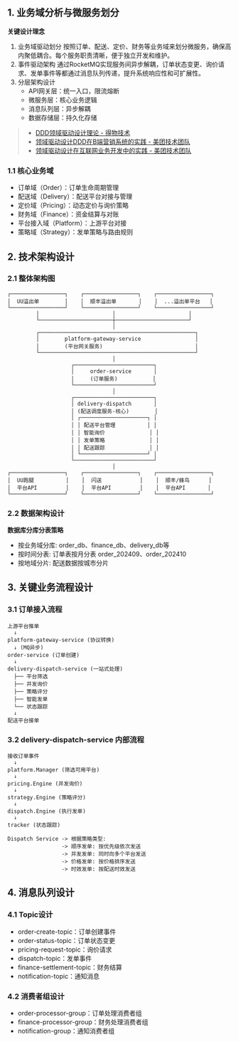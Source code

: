 ## 1. 业务域分析与微服务划分

**关键设计理念**

1. 业务域驱动划分
   按照订单、配送、定价、财务等业务域来划分微服务，确保高内聚低耦合。每个服务职责清晰，便于独立开发和维护。
2. 事件驱动架构
   通过RocketMQ实现服务间异步解耦，订单状态变更、询价请求、发单事件等都通过消息队列传递，提升系统响应性和可扩展性。
3. 分层架构设计
   * API网关层：统一入口，限流熔断
   * 微服务层：核心业务逻辑
   * 消息队列层：异步解耦
   * 数据存储层：持久化存储

> - [DDD领域驱动设计理论 - 得物技术](https://tech.dewu.com/article?id=113)
> - [领域驱动设计DDD在B端营销系统的实践 - 美团技术团队](https://tech.meituan.com/2017/12/22/ddd-in-practice.html) 
> - [领域驱动设计在互联网业务开发中的实践 - 美团技术团队](https://tech.meituan.com/2024/05/27/ddd-in-business.html)

### 1.1 核心业务域

* 订单域（Order）：订单生命周期管理
* 配送域（Delivery）：配送平台对接与管理
* 定价域（Pricing）：动态定价与询价策略
* 财务域（Finance）：资金结算与对账
* 平台接入域（Platform）：上游平台对接
* 策略域（Strategy）：发单策略与路由规则

## 2. 技术架构设计
### 2.1 整体架构图
```text
┌─────────────────┐    ┌─────────────────┐    ┌─────────────────┐
│  UU溢出单        │    │  顺丰溢出单       │    │  ...溢出单平台   │
└─────────────────┘    └─────────────────┘    └─────────────────┘
         │                       │                       │
         └───────────────────────┼───────────────────────┘
                                 │
         ┌─────────────────────────────────────────────────┐
         │        platform-gateway-service                 │
         │        (平台网关服务)                             │
         └─────────────────────────────────────────────────┘
                                 │
                    ┌─────────────────────────┐
                    │     order-service       │
                    │     (订单服务)           │
                    └─────────────────────────┘
                                 │
                    ┌─────────────────────────┐
                    │ delivery-dispatch       │
                    │ (配送调度服务-核心)        │
                    │ ┌─────────────────────┐ │
                    │ │ 配送平台管理          │ │
                    │ │ 智能询价              │ │
                    │ │ 发单策略              │ │
                    │ │ 配送跟踪              │ │
                    │ └─────────────────────┘ │
                    └─────────────────────────┘
                                 │
┌─────────────────┐    ┌─────────────────┐    ┌─────────────────┐
│  UU跑腿          │    │  闪送            │    │  顺丰/蜂鸟      │
│  平台API         │    │  平台API         │    │  平台API       │
└─────────────────┘    └─────────────────┘    └─────────────────┘
```
### 2.2 数据架构设计

**数据库分库分表策略**

- 按业务域分库: order_db、finance_db、delivery_db等 
- 按时间分表: 订单表按月分表 order_202409、order_202410
- 按地域分片: 配送数据按城市分片

## 3. 关键业务流程设计

### 3.1 订单接入流程
```text
上游平台推单 
  ↓
platform-gateway-service (协议转换)
  ↓ (MQ异步)
order-service (订单创建)
  ↓ 
delivery-dispatch-service (一站式处理)
  ├── 平台筛选
  ├── 并发询价  
  ├── 策略评分
  ├── 智能发单
  └── 状态跟踪
  ↓
配送平台接单
```

### 3.2 delivery-dispatch-service 内部流程
```text
接收订单事件
  ↓
platform.Manager (筛选可用平台)
  ↓
pricing.Engine (并发询价)
  ↓
strategy.Engine (策略评分)
  ↓
dispatch.Engine (执行发单)
  ↓
tracker (状态跟踪)

Dispatch Service -> 根据策略类型:
                 -> 顺序发单: 按优先级依次发送
                 -> 并发发单: 同时向多个平台发送
                 -> 价格发单: 按价格排序发送
                 -> 时效发单: 按配送时效发送
```

## 4. 消息队列设计
### 4.1 Topic设计

* order-create-topic：订单创建事件
* order-status-topic：订单状态变更
* pricing-request-topic：询价请求
* dispatch-topic：发单事件
* finance-settlement-topic：财务结算
* notification-topic：通知消息

### 4.2 消费者组设计

* order-processor-group：订单处理消费者组
* finance-processor-group：财务处理消费者组
* notification-group：通知消费者组
